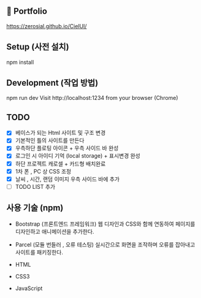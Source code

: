 ## 📰 Portfolio

https://zerosial.github.io/CielUI/

## Setup (사전 설치)

npm install

## Development (작업 방법)

npm run dev
Visit http://localhost:1234 from your browser (Chrome)

## TODO

- [x] 베이스가 되는 Html 사이트 및 구조 변경
- [x] 기본적인 틀의 사이트를 만든다
- [x] 우측하단 플로팅 아이콘 + 우측 사이드 바 완성
- [x] 로그인 시 아이디 기억 (local storage) + 표시변경 완성
- [x] 하단 프로젝트 캐로셀 + 카드형 배치완료
- [x] 1차 폰 , PC 상 CSS 조정
- [x] 날씨 , 시간, 랜덤 이미지 우측 사이드 바에 추가
- [ ] TODO LIST 추가

## 사용 기술 (npm)

- Bootstrap (프론트엔드 프레임워크)
  웹 디자인과 CSS와 함께 연동하여 페이지를 디자인하고 애니메이션을 추가한다.

- Parcel (모듈 번들러 , 오류 테스팅)
  실시간으로 화면을 조작하며 오류를 잡아내고 사이트를 패키징한다.

- HTML
- CSS3
- JavaScript
